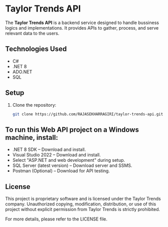 # Taylor Trends API

The **Taylor Trends API** is a backend service designed to handle bussiness logics and implementations. It provides APIs to gather, process, and serve relevant data to the users.

## Technologies Used
- C#
- .NET 8
- ADO.NET
- SQL

## Setup

1. Clone the repository:
   ```bash
   git clone https://github.com/RAJASEKHARRAGIRI/taylor-trends-api.git

## To run this Web API project on a Windows machine, install:
* .NET 8 SDK – Download and install.
* Visual Studio 2022 – Download and install.
* Select "ASP.NET and web development" during setup.
* SQL Server (latest version) – Download server and SSMS.
* Postman (Optional) – Download for API testing.

## License
This project is proprietary software and is licensed under the Taylor Trends company. Unauthorized copying, modification, distribution, or use of this project without explicit permission from Taylor Trends is strictly prohibited.

For more details, please refer to the LICENSE file.
